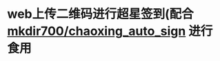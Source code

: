 # web上传二维码进行超星签到(配合 [mkdir700/chaoxing_auto_sign](https://github.com/mkdir700/chaoxing_auto_sign) 进行食用
